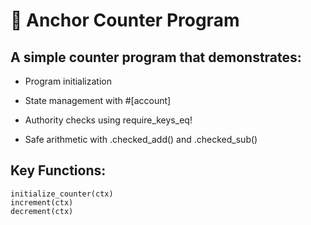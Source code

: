 # 🦀 Anchor Counter Program


## A simple counter program that demonstrates:

- Program initialization

- State management with #[account]

- Authority checks using require_keys_eq!

- Safe arithmetic with .checked_add() and .checked_sub()



## Key Functions:
```
initialize_counter(ctx)
increment(ctx)
decrement(ctx)
```